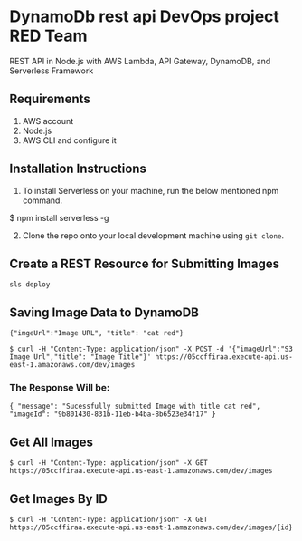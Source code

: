 # DynamoDb rest api DevOps project RED Team 

REST API in Node.js with AWS Lambda, API Gateway, DynamoDB, and Serverless Framework




## Requirements

1. AWS account
2. Node.js
3. AWS CLI and configure it

## Installation Instructions

1. To install Serverless on your machine, run the below mentioned npm command.

$ npm install serverless -g

2. Clone the repo onto your local development machine using `git clone`.

## Create a REST Resource for Submitting Images

`sls deploy`

## Saving Image Data to DynamoDB

`{"imgeUrl":"Image URL",
   "title": "cat red"}`

   `$ curl -H "Content-Type: application/json" -X POST -d '{"imageUrl":"S3 Image Url","title": "Image Title"}' https://05ccffiraa.execute-api.us-east-1.amazonaws.com/dev/images`



   ### The Response Will be:
   `{
    "message": "Sucessfully submitted Image with title cat red",
    "imageId": "9b801430-831b-11eb-b4ba-8b6523e34f17"
}`


## Get All Images

`$ curl -H "Content-Type: application/json" -X GET  https://05ccffiraa.execute-api.us-east-1.amazonaws.com/dev/images`


## Get Images By ID

`$ curl -H "Content-Type: application/json" -X GET  https://05ccffiraa.execute-api.us-east-1.amazonaws.com/dev/images/{id}`




